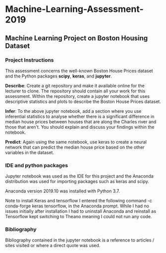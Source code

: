 # Machine-Learning-Assessment-2019

## Machine Learning Project on Boston Housing Dataset


### Project Instructions

This assessment concerns the well-known Boston House Prices dataset and the
Python packages **scipy**, **keras**, and **jupyter**. 

**Describe**: Create a git repository and make it available online for the lecturer
to clone. The repository should contain all your work for this assessment. Within
the repository, create a jupyter notebook that uses descriptive statistics and
plots to describe the Boston House Prices dataset. 

**Infer**: To the above jupyter notebook, add a section where you use inferential
statistics to analyse whether there is a significant difference in median house prices
between houses that are along the Charles river and those that aren’t. You should
explain and discuss your findings within the notebook. 

**Predict**: Again using the same notebook, use keras to create a neural network that can predict the median house price 
based on the other variables in the dataset.


### IDE and python packages

Jupyter notebook was used as the IDE for this project and the Anaconda distribution was used for importing packages such as keras and scipy. 

Anaconda version 2019.10 was installed with Python 3.7. 

Note to install Keras and tensorflow I entered the following command -c conda-forge keras tensorflow, in the Anaconda prompt. While I had no issues initially
after installation I had to uninstall Anaconda and reinstall as Tensorflow kept switching to Theano meaning I could not run any code.


### Bibliography

Bibliography contained in the jupyter notebook is a reference to articles / sites visited or where a direct quote was used.